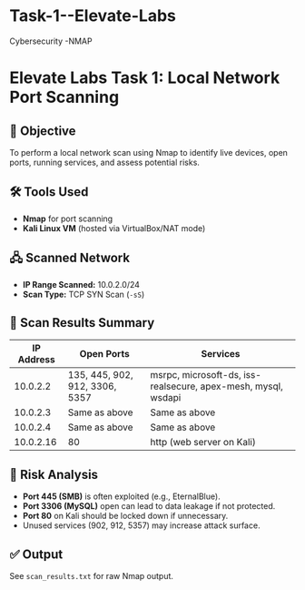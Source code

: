 # Task-1--Elevate-Labs
Cybersecurity -NMAP 

# Elevate Labs Task 1: Local Network Port Scanning

## 🎯 Objective
To perform a local network scan using Nmap to identify live devices, open ports, running services, and assess potential risks.

## 🛠 Tools Used
- **Nmap** for port scanning
- **Kali Linux VM** (hosted via VirtualBox/NAT mode)

## 🖧 Scanned Network
- **IP Range Scanned:** 10.0.2.0/24
- **Scan Type:** TCP SYN Scan (`-sS`)

## 📄 Scan Results Summary

| IP Address | Open Ports | Services |
|------------|------------|----------|
| 10.0.2.2 | 135, 445, 902, 912, 3306, 5357 | msrpc, microsoft-ds, iss-realsecure, apex-mesh, mysql, wsdapi |
| 10.0.2.3 | Same as above | Same as above |
| 10.0.2.4 | Same as above | Same as above |
| 10.0.2.16 | 80 | http (web server on Kali) |

## 🔐 Risk Analysis

- **Port 445 (SMB)** is often exploited (e.g., EternalBlue).
- **Port 3306 (MySQL)** open can lead to data leakage if not protected.
- **Port 80** on Kali should be locked down if unnecessary.
- Unused services (902, 912, 5357) may increase attack surface.

## ✅ Output
See `scan_results.txt` for raw Nmap output.

